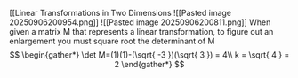 [[Linear Transformations in Two Dimensions
![[Pasted image 20250906200954.png]]
![[Pasted image 20250906200811.png]]
When given a matrix M that represents a linear transformation, to figure out an enlargement you must square root the determinant of M
$$
\begin{gather*}
\det M=(1)(1)-(\sqrt{ -3 })(\sqrt{ 3 }) = 4\\
k = \sqrt{ 4 } = 2
\end{gather*}
$$
